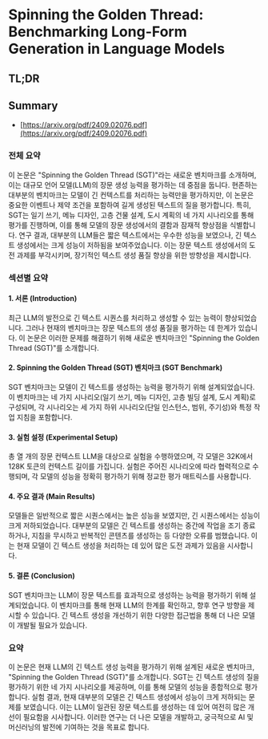 # Spinning the Golden Thread: Benchmarking Long-Form Generation in Language Models
## TL;DR
## Summary
- [https://arxiv.org/pdf/2409.02076.pdf](https://arxiv.org/pdf/2409.02076.pdf)

### 전체 요약

이 논문은 "Spinning the Golden Thread (SGT)"라는 새로운 벤치마크를 소개하며, 이는 대규모 언어 모델(LLM)의 장문 생성 능력을 평가하는 데 중점을 둡니다. 현존하는 대부분의 벤치마크는 모델이 긴 컨텍스트를 처리하는 능력만을 평가하지만, 이 논문은 중요한 이벤트나 제약 조건을 포함하여 길게 생성된 텍스트의 질을 평가합니다. 특히, SGT는 일기 쓰기, 메뉴 디자인, 고층 건물 설계, 도시 계획의 네 가지 시나리오를 통해 평가를 진행하며, 이를 통해 모델의 장문 생성에서의 결함과 잠재적 향상점을 식별합니다. 연구 결과, 대부분의 LLM들은 짧은 텍스트에서는 우수한 성능을 보였으나, 긴 텍스트 생성에서는 크게 성능이 저하됨을 보여주었습니다. 이는 장문 텍스트 생성에서의 도전 과제를 부각시키며, 장기적인 텍스트 생성 품질 향상을 위한 방향성을 제시합니다.

### 섹션별 요약

#### 1. 서론 (Introduction)
최근 LLM의 발전으로 긴 텍스트 시퀀스를 처리하고 생성할 수 있는 능력이 향상되었습니다. 그러나 현재의 벤치마크는 장문 텍스트의 생성 품질을 평가하는 데 한계가 있습니다. 이 논문은 이러한 문제를 해결하기 위해 새로운 벤치마크인 "Spinning the Golden Thread (SGT)"를 소개합니다.

#### 2. Spinning the Golden Thread (SGT) 벤치마크 (SGT Benchmark)
SGT 벤치마크는 모델이 긴 텍스트를 생성하는 능력을 평가하기 위해 설계되었습니다. 이 벤치마크는 네 가지 시나리오(일기 쓰기, 메뉴 디자인, 고층 빌딩 설계, 도시 계획)로 구성되며, 각 시나리오는 세 가지 하위 시나리오(단일 인스턴스, 범위, 주기성)와 특정 작업 지침을 포함합니다.

#### 3. 실험 설정 (Experimental Setup)
총 열 개의 장문 컨텍스트 LLM을 대상으로 실험을 수행하였으며, 각 모델은 32K에서 128K 토큰의 컨텍스트 길이를 가집니다. 실험은 주어진 시나리오에 따라 협력적으로 수행되며, 각 모델의 성능을 정확히 평가하기 위해 정교한 평가 매트릭스를 사용합니다.

#### 4. 주요 결과 (Main Results)
모델들은 일반적으로 짧은 시퀀스에서는 높은 성능을 보였지만, 긴 시퀀스에서는 성능이 크게 저하되었습니다. 대부분의 모델은 긴 텍스트를 생성하는 중간에 작업을 조기 종료하거나, 지침을 무시하고 반복적인 콘텐츠를 생성하는 등 다양한 오류를 범했습니다. 이는 현재 모델이 긴 텍스트 생성을 처리하는 데 있어 많은 도전 과제가 있음을 시사합니다.

#### 5. 결론 (Conclusion)
SGT 벤치마크는 LLM이 장문 텍스트를 효과적으로 생성하는 능력을 평가하기 위해 설계되었습니다. 이 벤치마크를 통해 현재 LLM의 한계를 확인하고, 향후 연구 방향을 제시할 수 있습니다. 긴 텍스트 생성을 개선하기 위한 다양한 접근법을 통해 더 나은 모델이 개발될 필요가 있습니다.

### 요약

이 논문은 현재 LLM의 긴 텍스트 생성 능력을 평가하기 위해 설계된 새로운 벤치마크, "Spinning the Golden Thread (SGT)"를 소개합니다. SGT는 긴 텍스트 생성의 질을 평가하기 위한 네 가지 시나리오를 제공하며, 이를 통해 모델의 성능을 종합적으로 평가합니다. 실험 결과, 현재 대부분의 모델은 긴 텍스트 생성에서 성능이 크게 저하되는 문제를 보였습니다. 이는 LLM이 일관된 장문 텍스트를 생성하는 데 있어 여전히 많은 개선이 필요함을 시사합니다. 이러한 연구는 더 나은 모델을 개발하고, 궁극적으로 AI 및 머신러닝의 발전에 기여하는 것을 목표로 합니다.